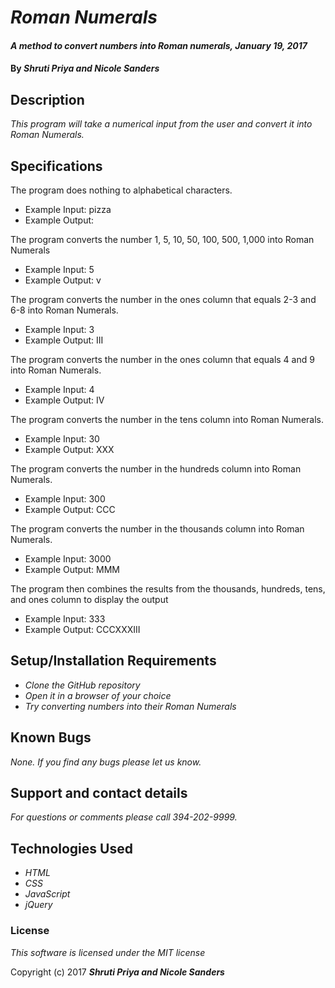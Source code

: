 # _Roman Numerals_

#### _A method to convert numbers into Roman numerals, January 19, 2017_

#### By _**Shruti Priya and Nicole Sanders**_

## Description

_This program will take a numerical input from the user and convert it into Roman Numerals._

## Specifications

The program does nothing to alphabetical characters.
* Example Input: pizza
* Example Output:

The program converts the number 1, 5, 10, 50, 100, 500, 1,000 into Roman Numerals
* Example Input: 5
* Example Output: v

The program converts the number in the ones column that equals 2-3 and 6-8 into Roman Numerals.
* Example Input: 3
* Example Output: III

The program converts the number in the ones column that equals 4 and 9 into Roman Numerals.
* Example Input: 4
* Example Output: IV

The program converts the number in the tens column into Roman Numerals.
* Example Input: 30
* Example Output: XXX

The program converts the number in the hundreds column into Roman Numerals.
* Example Input: 300
* Example Output: CCC

The program converts the number in the thousands column into Roman Numerals.
* Example Input: 3000
* Example Output: MMM

The program then combines the results from the thousands, hundreds, tens, and ones column to display the output
* Example Input: 333
* Example Output: CCCXXXIII

## Setup/Installation Requirements

* _Clone the GitHub repository_
* _Open it in a browser of your choice_
* _Try converting numbers into their Roman Numerals_

## Known Bugs

_None. If you find any bugs please let us know._

## Support and contact details

_For questions or comments please call 394-202-9999._

## Technologies Used

* _HTML_
* _CSS_
* _JavaScript_
* _jQuery_

### License

*This software is licensed under the MIT license*

Copyright (c) 2017 **_Shruti Priya and Nicole Sanders_**
